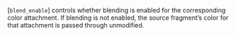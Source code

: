 [`blend_enable`] controls whether blending is enabled for the
corresponding color attachment.
If blending is not enabled, the source fragment’s color for that
attachment is passed through unmodified.